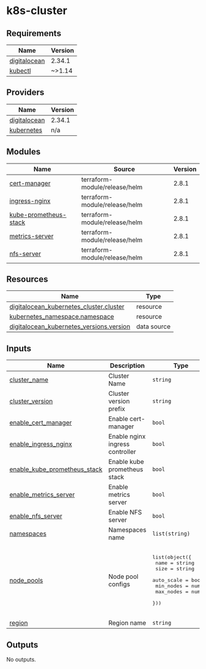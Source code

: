 # k8s-cluster

<!-- BEGINNING OF PRE-COMMIT-TERRAFORM DOCS HOOK -->
## Requirements

| Name | Version |
|------|---------|
| <a name="requirement_digitalocean"></a> [digitalocean](#requirement\_digitalocean) | 2.34.1 |
| <a name="requirement_kubectl"></a> [kubectl](#requirement\_kubectl) | ~>1.14 |

## Providers

| Name | Version |
|------|---------|
| <a name="provider_digitalocean"></a> [digitalocean](#provider\_digitalocean) | 2.34.1 |
| <a name="provider_kubernetes"></a> [kubernetes](#provider\_kubernetes) | n/a |

## Modules

| Name | Source | Version |
|------|--------|---------|
| <a name="module_cert-manager"></a> [cert-manager](#module\_cert-manager) | terraform-module/release/helm | 2.8.1 |
| <a name="module_ingress-nginx"></a> [ingress-nginx](#module\_ingress-nginx) | terraform-module/release/helm | 2.8.1 |
| <a name="module_kube-prometheus-stack"></a> [kube-prometheus-stack](#module\_kube-prometheus-stack) | terraform-module/release/helm | 2.8.1 |
| <a name="module_metrics-server"></a> [metrics-server](#module\_metrics-server) | terraform-module/release/helm | 2.8.1 |
| <a name="module_nfs-server"></a> [nfs-server](#module\_nfs-server) | terraform-module/release/helm | 2.8.1 |

## Resources

| Name | Type |
|------|------|
| [digitalocean_kubernetes_cluster.cluster](https://registry.terraform.io/providers/digitalocean/digitalocean/2.34.1/docs/resources/kubernetes_cluster) | resource |
| [kubernetes_namespace.namespace](https://registry.terraform.io/providers/hashicorp/kubernetes/latest/docs/resources/namespace) | resource |
| [digitalocean_kubernetes_versions.version](https://registry.terraform.io/providers/digitalocean/digitalocean/2.34.1/docs/data-sources/kubernetes_versions) | data source |

## Inputs

| Name | Description | Type | Default | Required |
|------|-------------|------|---------|:--------:|
| <a name="input_cluster_name"></a> [cluster\_name](#input\_cluster\_name) | Cluster Name | `string` | n/a | yes |
| <a name="input_cluster_version"></a> [cluster\_version](#input\_cluster\_version) | Cluster version prefix | `string` | `"1.29."` | no |
| <a name="input_enable_cert_manager"></a> [enable\_cert\_manager](#input\_enable\_cert\_manager) | Enable cert-manager | `bool` | `true` | no |
| <a name="input_enable_ingress_nginx"></a> [enable\_ingress\_nginx](#input\_enable\_ingress\_nginx) | Enable nginx ingress controller | `bool` | `true` | no |
| <a name="input_enable_kube_prometheus_stack"></a> [enable\_kube\_prometheus\_stack](#input\_enable\_kube\_prometheus\_stack) | Enable kube prometheus stack | `bool` | `true` | no |
| <a name="input_enable_metrics_server"></a> [enable\_metrics\_server](#input\_enable\_metrics\_server) | Enable metrics server | `bool` | `true` | no |
| <a name="input_enable_nfs_server"></a> [enable\_nfs\_server](#input\_enable\_nfs\_server) | Enable NFS server | `bool` | `true` | no |
| <a name="input_namespaces"></a> [namespaces](#input\_namespaces) | Namespaces name | `list(string)` | `[]` | no |
| <a name="input_node_pools"></a> [node\_pools](#input\_node\_pools) | Node pool configs | <pre>list(object({<br>    name       = string<br>    size       = string<br>    auto_scale = bool<br>    min_nodes  = number<br>    max_nodes  = number<br>  }))</pre> | <pre>[<br>  {<br>    "auto_scale": true,<br>    "max_nodes": 2,<br>    "min_nodes": 1,<br>    "name": "dev-stage",<br>    "size": "g-4vcpu-16gb"<br>  }<br>]</pre> | no |
| <a name="input_region"></a> [region](#input\_region) | Region name | `string` | `"fra1"` | no |

## Outputs

No outputs.
<!-- END OF PRE-COMMIT-TERRAFORM DOCS HOOK -->
